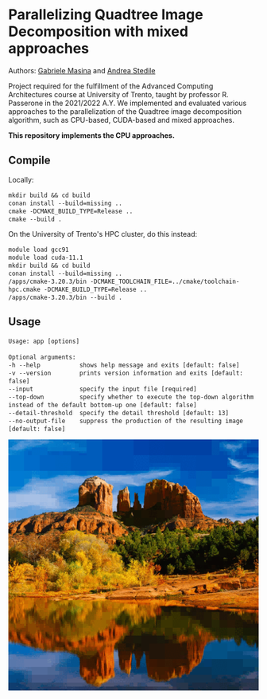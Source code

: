 # Parallelizing Quadtree Image Decomposition with mixed approaches

Authors: [Gabriele Masina](https://github.com/masinag) and [Andrea Stedile](https://github.com/andreastedile)

Project required for the fulfillment of the Advanced Computing Architectures course
at University of Trento, taught by professor R. Passerone in the 2021/2022 A.Y. We implemented and evaluated various
approaches to the parallelization of the Quadtree image decomposition algorithm, such as CPU-based, CUDA-based and
mixed approaches.

**This repository implements the CPU approaches.**

## Compile

Locally:

```shell
mkdir build && cd build
conan install --build=missing ..
cmake -DCMAKE_BUILD_TYPE=Release ..
cmake --build .
```

On the University of Trento's HPC cluster, do this instead:

```shell
module load gcc91
module load cuda-11.1
mkdir build && cd build
conan install --build=missing ..
/apps/cmake-3.20.3/bin -DCMAKE_TOOLCHAIN_FILE=../cmake/toolchain-hpc.cmake -DCMAKE_BUILD_TYPE=Release ..
/apps/cmake-3.20.3/bin --build .
```

## Usage

```shell
Usage: app [options] 

Optional arguments:
-h --help          	shows help message and exits [default: false]
-v --version       	prints version information and exits [default: false]
--input            	specify the input file [required]
--top-down         	specify whether to execute the top-down algorithm instead of the default bottom-up one [default: false]
--detail-threshold 	specify the detail threshold [default: 13]
--no-output-file   	suppress the production of the resulting image [default: false]
```

![Demo](https://github.com/andreastedile/aca/blob/master/demo/result.gif)
